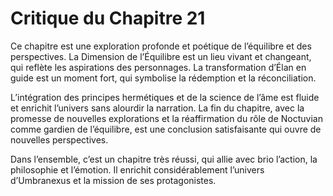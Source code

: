 # Critique du Chapitre 21

Ce chapitre est une exploration profonde et poétique de l’équilibre et des perspectives. La Dimension de l’Équilibre est un lieu vivant et changeant, qui reflète les aspirations des personnages. La transformation d’Élan en guide est un moment fort, qui symbolise la rédemption et la réconciliation.

L’intégration des principes hermétiques et de la science de l’âme est fluide et enrichit l’univers sans alourdir la narration. La fin du chapitre, avec la promesse de nouvelles explorations et la réaffirmation du rôle de Noctuvian comme gardien de l’équilibre, est une conclusion satisfaisante qui ouvre de nouvelles perspectives.

Dans l’ensemble, c’est un chapitre très réussi, qui allie avec brio l’action, la philosophie et l’émotion. Il enrichit considérablement l’univers d’Umbranexus et la mission de ses protagonistes.